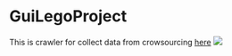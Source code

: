 # GuiLegoProject
This is crawler for collect data from crowsourcing [here](https://www.lego.com)
<img src="https://imgur.com/a/Ax6f2">
